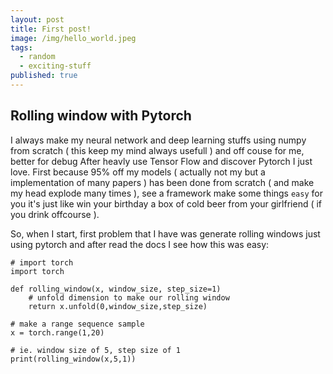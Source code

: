 ```yaml
---
layout: post
title: First post!
image: /img/hello_world.jpeg
tags:
  - random
  - exciting-stuff
published: true
---
```


## Rolling window with Pytorch

I always make my neural network and deep learning stuffs using numpy from scratch ( this keep my mind always usefull ) and off couse for me, better for debug
After heavly use Tensor Flow and discover Pytorch I just love.
First because 95% off my models ( actually not my but a implementation of many papers ) has been done from scratch ( and make my head explode many times ), see a framework make some things `easy` for you it's just like win your birthday a box of cold beer from your girlfriend ( if you drink offcourse ).

So, when I start, first problem that I have was generate rolling windows just using pytorch and after read the docs I see how this was easy:

	# import torch
	import torch

	def rolling_window(x, window_size, step_size=1)  		
  		# unfold dimension to make our rolling window
  		return x.unfold(0,window_size,step_size)
	
	# make a range sequence sample
  	x = torch.range(1,20)
	
  	# ie. window size of 5, step size of 1
    print(rolling_window(x,5,1))